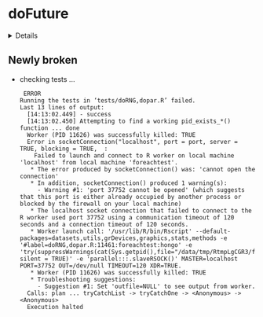 # doFuture

<details>

* Version: 0.9.0
* Source code: https://github.com/cran/doFuture
* URL: https://github.com/HenrikBengtsson/doFuture
* BugReports: https://github.com/HenrikBengtsson/doFuture/issues
* Date/Publication: 2020-01-11 06:00:11 UTC
* Number of recursive dependencies: 27

Run `revdep_details(,"doFuture")` for more info

</details>

## Newly broken

*   checking tests ...
    ```
     ERROR
    Running the tests in ‘tests/doRNG,dopar.R’ failed.
    Last 13 lines of output:
      [14:13:02.449] - success
      [14:13:02.450] Attempting to find a working pid_exists_*() function ... done
      Worker (PID 11626) was successfully killed: TRUE
      Error in socketConnection("localhost", port = port, server = TRUE, blocking = TRUE,  : 
        Failed to launch and connect to R worker on local machine 'localhost' from local machine 'foreachtest'.
       * The error produced by socketConnection() was: 'cannot open the connection'
       * In addition, socketConnection() produced 1 warning(s):
         - Warning #1: 'port 37752 cannot be opened' (which suggests that this port is either already occupied by another process or blocked by the firewall on your local machine)
       * The localhost socket connection that failed to connect to the R worker used port 37752 using a communication timeout of 120 seconds and a connection timeout of 120 seconds.
       * Worker launch call: '/usr/lib/R/bin/Rscript' --default-packages=datasets,utils,grDevices,graphics,stats,methods -e '#label=doRNG,dopar.R:11461:foreachtest:hongo' -e 'try(suppressWarnings(cat(Sys.getpid(),file="/data/tmp/RtmpLgCGR3/future.parent=11461.2cc57e223c53.pid")), silent = TRUE)' -e 'parallel:::.slaveRSOCK()' MASTER=localhost PORT=37752 OUT=/dev/null TIMEOUT=120 XDR=TRUE.
       * Worker (PID 11626) was successfully killed: TRUE
       * Troubleshooting suggestions:
         - Suggestion #1: Set 'outfile=NULL' to see output from worker.
      Calls: plan ... tryCatchList -> tryCatchOne -> <Anonymous> -> <Anonymous>
      Execution halted
    ```

